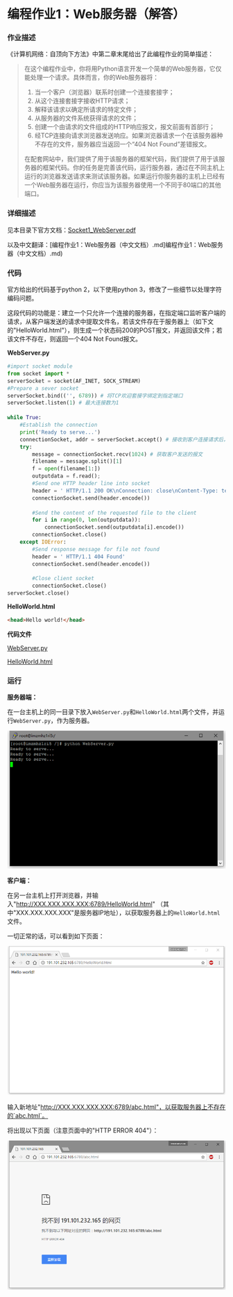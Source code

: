 # 编程作业1：Web服务器（解答）

### 作业描述

《计算机网络：自顶向下方法》中第二章末尾给出了此编程作业的简单描述：

> 在这个编程作业中，你将用Python语言开发一个简单的Web服务器，它仅能处理一个请求。具体而言，你的Web服务器将：
> 1. 当一个客户（浏览器）联系时创建一个连接套接字；
> 2. 从这个连接套接字接收HTTP请求；
> 3. 解释该请求以确定所请求的特定文件；
> 4. 从服务器的文件系统获得请求的文件；
> 5. 创建一个由请求的文件组成的HTTP响应报文，报文前面有首部行；
> 6. 经TCP连接向请求浏览器发送响应。如果浏览器请求一个在该服务器种不存在的文件，服务器应当返回一个“404 Not Found”差错报文。  
>
> 在配套网站中，我们提供了用于该服务器的框架代码，我们提供了用于该服务器的框架代码。你的任务是完善该代码，运行服务器，通过在不同主机上运行的浏览器发送请求来测试该服务器。如果运行你服务器的主机上已经有一个Web服务器在运行，你应当为该服务器使用一个不同于80端口的其他端口。

### 详细描述

见本目录下官方文档：[Socket1_WebServer.pdf](Socket1_WebServer.pdf)

以及中文翻译：[编程作业1：Web服务器（中文文档）.md]编程作业1：Web服务器（中文文档）.md)


### 代码

官方给出的代码基于python 2，以下使用python 3，修改了一些细节以处理字符编码问题。

这段代码的功能是：建立一个只允许一个连接的服务器，在指定端口监听客户端的请求，从客户端发送的请求中提取文件名，若该文件存在于服务器上（如下文的"HelloWorld.html"），则生成一个状态码200的POST报文，并返回该文件；若该文件不存在，则返回一个404 Not Found报文。

**WebServer.py**

``` python
#import socket module
from socket import *
serverSocket = socket(AF_INET, SOCK_STREAM) 
#Prepare a sever socket 
serverSocket.bind(('', 6789)) # 将TCP欢迎套接字绑定到指定端口
serverSocket.listen(1) # 最大连接数为1

while True:
	#Establish the connection
	print('Ready to serve...')
	connectionSocket, addr = serverSocket.accept() # 接收到客户连接请求后，建立新的TCP连接套接字
	try:
		message = connectionSocket.recv(1024) # 获取客户发送的报文
		filename = message.split()[1]
		f = open(filename[1:])
		outputdata = f.read();
		#Send one HTTP header line into socket
		header = ' HTTP/1.1 200 OK\nConnection: close\nContent-Type: text/html\nContent-Length: %d\n\n' % (len(outputdata))
		connectionSocket.send(header.encode())

		#Send the content of the requested file to the client
		for i in range(0, len(outputdata)):
			connectionSocket.send(outputdata[i].encode())
		connectionSocket.close()
	except IOError:
		#Send response message for file not found
		header = ' HTTP/1.1 404 Found'
		connectionSocket.send(header.encode())
		
		#Close client socket
		connectionSocket.close()
serverSocket.close()
```

**HelloWorld.html**

```html
<head>Hello world!</head>
```

**代码文件**

[WebServer.py](source/WebServer.py)

[HelloWorld.html](source/HelloWorld.html)

### 运行

**服务器端：**

在一台主机上的同一目录下放入`WebServer.py`和`HelloWorld.html`两个文件，并运行`WebServer.py`，作为服务器。

![](image/WebServer.png)

**客户端：**

在另一台主机上打开浏览器，并输入"http://XXX.XXX.XXX.XXX:6789/HelloWorld.html" （其中"XXX.XXX.XXX.XXX"是服务器IP地址），以获取服务器上的`HelloWorld.html`文件。

一切正常的话，可以看到如下页面：

![](image/Browser1.png)

输入新地址"http://XXX.XXX.XXX.XXX:6789/abc.html"，以获取服务器上不存在的`abc.html`。

将出现以下页面（注意页面中的"HTTP ERROR 404"）：

![](image/Browser2.png)
